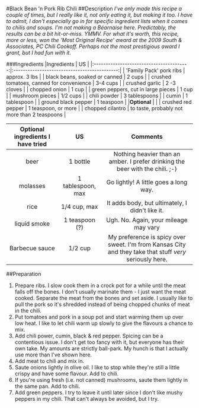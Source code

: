 #Black Bean 'n Pork Rib Chili
##Description
*I've only made this recipe a couple of times, but I really like it, not only eating it, but making it too. I have to admit, I don't especially go in for specific ingredient lists when it comes to chilis and soups. I'm not making a Béarnaise here. Predictably, the results can be a bit hit-or-miss. YMMV. For what it's worth, this recipe, more or less, won the 'Most Original Recipe' award at the 2009 South & Associates, PC Chili Cookoff. Perhaps not the most prestigious award I grant, but I had fun with it.*

###Ingredients
|Ingredients                               | US                                           |
|:----------------------------------------:|:--------------------------------------------:|
| 'Family Pack' pork ribs                  | approx. 3 lbs                                |
| black beans, soaked or canned            | 2 cups                                       |
| crushed tomatoes, canned for convenience | 3-4 cups                                     |
| crushed garlic                           | 2 -3 cloves                                  |
| chopped onion                            | 1 cup                                        |
| green peppers, cut in large pieces       | 1 cup                                        |
| mushroom pieces                          | 1/2 cups                                     |
| chili powder                             | 3 tablespoons                                |
| cumin                                    | 1 tablespoon                                 |
| ground black pepper                      | 1 teaspoon                                   |
|**Optional**                              |                                              |
| crushed red pepper                       | 1 teaspoon, or more                          |
| chopped cilantro                         | to taste, probably not more than 2 teaspoons |

|Optional ingredients I have tried | US                | Comments                                                                      |
|:--------------------------------:|:-----------------:|:-----------------------------------------------------------------------------:|
| beer                             | 1 bottle          | Nothing heavier than an amber. I prefer drinking the beer with the chili. ;-) |
| molasses                         | 1 tablespoon, max | Go lightly! A little goes a long way.                                         |
| rice                             | 1/4 cup, max      | It adds body, but ultimately, I didn't like it.                               |
| liquid smoke                     | 1 teaspoon (?)    | Ugh. No. Again, your mileage may vary                                         |
| Barbecue sauce                   | 1/2 cup           | My preference is spicy over sweet. I'm from Kansas City and they take that stuff *very* seriously here. |

##Preparation
1. Prepare ribs. I slow cook them in a crock pot for a while until the meat falls off the bones. I don't usually marinate them - I just want the meat cooked. Separate the meat from the bones and set aside. I usually like to pull the pork so it's shredded instead of being chopped chunks of meat in the chili.
2. Put tomatoes and pork in a soup pot and start warming them up over low heat. I like to let chili warm up slowly to give the flavours a chance to mix.
3. Add chili power, cumin, black & red pepper. Spicing can be a contentious issue. I don't get too fancy with it, but everyone has their own take. My amounts are strictly ball-park. My hunch is that I actually use more than I've shown here.
4. Add meat to chili and mix in.
5. Saute onions lightly in olive oil. I like to stop while they're still a little crispy and have some flavour. Add to chili.
6. If you're using fresh (i.e. not canned) mushrooms, saute them lightly in the same pan. Add to chili.
7. Add green peppers. I try to leave it until later since I don't like mushy peppers in my chili. That can't always be avoided, but I try.